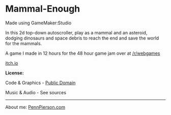 # Mammal-Enough

Made using GameMaker:Studio

In this 2d top-down autoscroller, play as a mammal and an asteroid, dodging dinosaurs and space debris to reach the end and save the world for the mammals.

A game I made in 12 hours for the 48 hour game jam over at [/r/webgames](http://www.reddit.com/r/WebGames/comments/30qpeg/game_jam_voting/)

[itch.io](http://bflysamurai.itch.io/mammal-enough)

**License:**

Code & Graphics - [Public Domain](http://creativecommons.org/publicdomain/zero/1.0/)

Music & Audio  - See sources

---

About me: [PennPierson.com](http://pennpierson.com/about.php)
